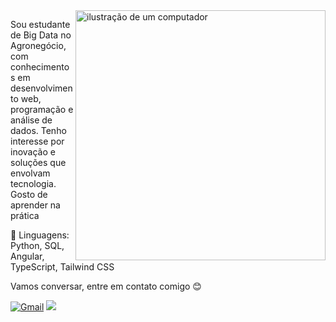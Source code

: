 <img src="https://raw.githubusercontent.com/MicaelliMedeiros/micaellimedeiros/master/image/computer-illustration.png" alt="ilustração de um computador" min-width="400px" max-width="400px" width="400px" align="right">

<p align="left"> 
  Sou estudante de Big Data no Agronegócio, com conhecimentos em desenvolvimento web, programação e
  análise de dados. Tenho interesse por inovação e soluções que envolvam tecnologia. Gosto de aprender
  na prática
</p>

<p align="left">
  🦄 Linguagens: Python, SQL, Angular, TypeScript, Tailwind CSS
</p>

<p align="left">
  Vamos conversar, entre em contato comigo 😊
</p>

<p align="left">
  <a href="#" title="Gmail">
  <img src="https://img.shields.io/badge/-Gmail-FF0000?style=flat-square&labelColor=FF0000&logo=gmail&logoColor=white&link=mailto:gabrielcity369@gmail.com" alt="Gmail"/></a>
  <a href="#" title="LinkedIn">
  <img src="https://img.shields.io/badge/-Linkedin-0e76a8?style=flat-square&logo=Linkedin&logoColor=white&link=https://www.linkedin.com/in/jose-soares-tec alt="LinkedIn"/></a>
</p>
          
        
          

          
        
          
